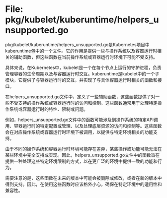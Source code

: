 # File: pkg/kubelet/kuberuntime/helpers_unsupported.go

pkg/kubelet/kuberuntime/helpers_unsupported.go是Kubernetes项目中kuberuntime包中的一个文件。它的作用是提供一些与操作系统以及容器运行时相关的辅助函数，但这些函数在当前操作系统或容器运行时环境下可能不受支持。

具体来说，在Kubernetes中，kubelet是一个在每个节点上运行的守护进程，负责管理容器的生命周期以及与容器运行时交互。kuberuntime是kubelet中的一个子模块，它提供了与容器运行时的交互，并实现了与具体容器运行时相关的函数和接口。

在helpers_unsupported.go文件中，定义了一些辅助函数，这些函数提供了对一些不受支持的操作系统或容器运行时的访问和控制。这些函数通常用于处理特定操作系统或容器运行时的特性、限制或问题。

例如，helpers_unsupported.go文件中的函数可能涉及到操作系统的特定API调用、容器运行时的特定配置或管理、以及处理底层资源的访问和控制等。这些函数会在对应操作系统或容器运行时环境下被调用，以提供与特定环境相关的功能支持。

由于不同的操作系统和容器运行时环境可能存在差异，某些操作或功能可能无法在某些环境中完全支持或实现。因此，helpers_unsupported.go文件中的函数旨在提供一种处理这些特定环境限制的方式，以在更广泛的环境中提供一致的功能和行为。

需要注意的是，这些函数在未来的版本中可能会被删除或修改，或者在新的版本中得到支持。因此，在使用这些函数时应该格外小心，确保在特定环境中的适用性和兼容性。

